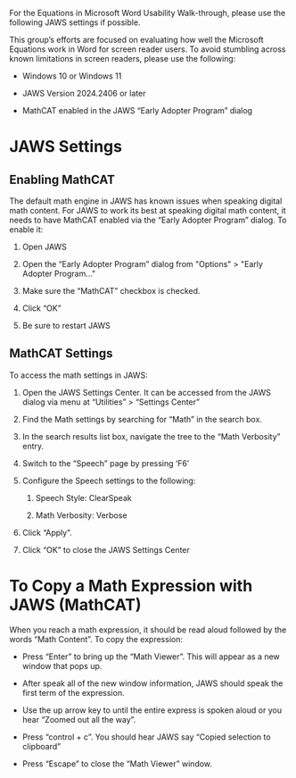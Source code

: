 For the Equations in Microsoft Word Usability Walk-through, please use
the following JAWS settings if possible.

This group’s efforts are focused on evaluating how well the Microsoft
Equations work in Word for screen reader users. To avoid stumbling
across known limitations in screen readers, please use the following:

- Windows 10 or Windows 11

- JAWS Version 2024.2406 or later

- MathCAT enabled in the JAWS “Early Adopter Program” dialog

# JAWS Settings

## Enabling MathCAT

The default math engine in JAWS has known issues when speaking digital
math content. For JAWS to work its best at speaking digital math
content, it needs to have MathCAT enabled via the “Early Adopter
Program” dialog. To enable it:

1.  Open JAWS

2.  Open the “Early Adopter Program” dialog from "Options" \> "Early
    Adopter Program..."

3.  Make sure the “MathCAT” checkbox is checked.

4.  Click “OK”

5.  Be sure to restart JAWS

## MathCAT Settings

To access the math settings in JAWS:

1.  Open the JAWS Settings Center. It can be accessed from the JAWS
    dialog via menu at “Utilities” \> “Settings Center”

2.  Find the Math settings by searching for “Math” in the search box.

3.  In the search results list box, navigate the tree to the “Math
    Verbosity” entry.

4.  Switch to the “Speech” page by pressing ‘F6’

5.  Configure the Speech settings to the following:

    1.  Speech Style: ClearSpeak

    2.  Math Verbosity: Verbose

6.  Click “Apply”.

7.  Click “OK” to close the JAWS Settings Center

# To Copy a Math Expression with JAWS (MathCAT)

When you reach a math expression, it should be read aloud followed by
the words “Math Content”. To copy the expression:

- Press “Enter” to bring up the “Math Viewer”. This will appear as a new
  window that pops up.

- After speak all of the new window information, JAWS should speak the
  first term of the expression.

- Use the up arrow key to until the entire express is spoken aloud or
  you hear “Zoomed out all the way”.

- Press “control + c”. You should hear JAWS say “Copied selection to
  clipboard”

- Press “Escape” to close the “Math Viewer” window.
